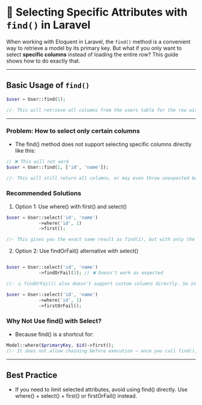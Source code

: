 # 🎯 Selecting Specific Attributes with `find()` in Laravel

When working with Eloquent in Laravel, the `find()` method is a convenient way to retrieve a model by its primary key. But what if you only want to select **specific columns** instead of loading the entire row? This guide shows how to do exactly that.

---

## Basic Usage of `find()`

```php
$user = User::find(1);

//- This will retrieve all columns from the users table for the row with id = 1

```

___


### Problem: How to select only certain columns

- The find() method does not support selecting specific columns directly like this:
  
```php
// ❌ This will not work
$user = User::find(1, ['id', 'name']);

//- This will still return all columns, or may even throw unexpected behavior depending on Laravel version.

```

### Recommended Solutions

1. Option 1: Use where() with first() and select()
```php
$user = User::select('id', 'name')
            ->where('id', 1)
            ->first();

//- This gives you the exact same result as find(1), but with only the selected columns
```

2. Option 2: Use findOrFail() alternative with select()
```php

$user = User::select('id', 'name')
            ->findOrFail(1); // ❌ Doesn't work as expected

//- ⚠️ findOrFail() also doesn't support custom columns directly. So instead, use:

$user = User::select('id', 'name')
            ->where('id', 1)
            ->firstOrFail();

```

### Why Not Use find() with Select?

- Because find() is a shortcut for:

```php
Model::where($primaryKey, $id)->first();
//- It does not allow chaining before execution — once you call find(), it immediately runs the query.
```

____

## Best Practice
- If you need to limit selected attributes, avoid using find() directly. Use where() + select() + first() or firstOrFail() instead.


